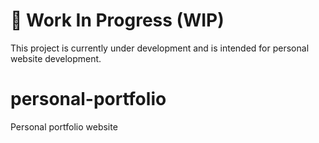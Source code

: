 # 🚧 Work In Progress (WIP)

This project is currently under development and is intended for personal website development.

# personal-portfolio
Personal portfolio website
